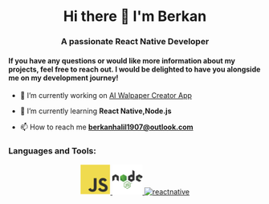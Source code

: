 
<h1 align="center"> Hi there 👋  I'm Berkan</h1>
<h3 align="center">A passionate React Native Developer</h3>

<h4 Hello! I am [Name], a fourth-year university student, and I stand out with my interest in software development. Here is a bit more detailed information:
About Me
As I approach the end of my university life, my interest in software development is stronger than ever.
I particularly focus on mobile app development, especially using [React Native] technology.
I am currently using React Native, and during this process, I have had the opportunity to work on numerous projects.
I consistently put effort into improving and learning more.

If you have any questions or would like more information about my projects, feel free to reach out. I would be delighted to have you alongside me on my development journey! </h4>


- 🔭 I’m currently working on [AI Walpaper Creator App](https://github.com/DBerkan/AI-Image-Generator-React-Native)

- 🌱 I’m currently learning **React Native,Node.js**

- 📫 How to reach me **berkanhalil1907@outlook.com**


<p align="left">
</p>

<h3 align="left">Languages and Tools:</h3>
<p align="center"> <a href="https://developer.mozilla.org/en-US/docs/Web/JavaScript" target="_blank" rel="noreferrer"> <img src="https://raw.githubusercontent.com/devicons/devicon/master/icons/javascript/javascript-original.svg" alt="javascript" width="60" height="60"/> </a> <a href="https://nodejs.org" target="_blank" rel="noreferrer"> <img src="https://raw.githubusercontent.com/devicons/devicon/master/icons/nodejs/nodejs-original-wordmark.svg" alt="nodejs" width="60" height="60"/> </a> <a href="https://reactnative.dev/" target="_blank" rel="noreferrer"> <img src="https://reactnative.dev/img/header_logo.svg" alt="reactnative" width="60" height="60"/> </a> </p>
